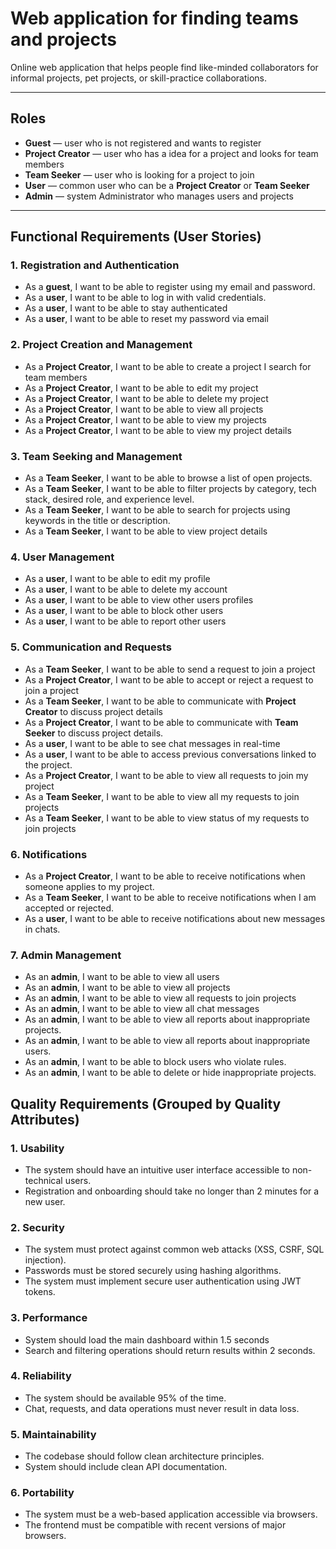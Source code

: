 # Web application for finding teams and projects

Online web application that helps people find like-minded collaborators for informal projects, pet projects, or skill-practice collaborations.

---

## Roles
- **Guest** — user who is not registered and wants to register
- **Project Creator** — user who has a idea for a project and looks for team members
- **Team Seeker** — user who is looking for a project to join
- **User** — common user who can be a **Project Creator** or **Team Seeker**
- **Admin** — system Administrator who manages users and projects

---

## Functional Requirements (User Stories)

### 1. Registration and Authentication

- As a **guest**, I want to be able to register using my email and password.
- As a **user**, I want to be able to log in with valid credentials.
- As a **user**, I want to be able to stay authenticated 
- As a **user**, I want to be able to reset my password via email

### 2. Project Creation and Management

- As a **Project Creator**, I want to be able to create a project I search for team members
- As a **Project Creator**, I want to be able to edit my project
- As a **Project Creator**, I want to be able to delete my project
- As a **Project Creator**, I want to be able to view all projects
- As a **Project Creator**, I want to be able to view my projects
- As a **Project Creator**, I want to be able to view my project details

### 3. Team Seeking and Management

- As a **Team Seeker**, I want to be able to browse a list of open projects.
- As a **Team Seeker**, I want to be able to filter projects by category, tech stack, desired role, and experience level.
- As a **Team Seeker**, I want to be able to search for projects using keywords in the title or description.
- As a **Team Seeker**, I want to be able to view project details

### 4. User Management

- As a **user**, I want to be able to edit my profile
- As a **user**, I want to be able to delete my account
- As a **user**, I want to be able to view other users profiles
- As a **user**, I want to be able to block other users
- As a **user**, I want to be able to report other users

### 5. Communication and Requests

- As a **Team Seeker**, I want to be able to send a request to join a project
- As a **Project Creator**, I want to be able to accept or reject a request to join a project
- As a **Team Seeker**, I want to be able to communicate with **Project Creator** to discuss project details
- As a **Project Creator**, I want to be able to communicate with **Team Seeker** to discuss project details.
- As a **user**, I want to be able to see chat messages in real-time
- As a **user**, I want to be able to access previous conversations linked to the project.
- As a **Project Creator**, I want to be able to view all requests to join my project
- As a **Team Seeker**, I want to be able to view all my requests to join projects
- As a **Team Seeker**, I want to be able to view status of my requests to join projects

### 6. Notifications

- As a **Project Creator**, I want to be able to receive notifications when someone applies to my project.
- As a **Team Seeker**, I want to be able to receive notifications when I am accepted or rejected.
- As a **user**, I want to be able to receive notifications about new messages in chats.

### 7. Admin Management

- As an **admin**, I want to be able to view all users
- As an **admin**, I want to be able to view all projects
- As an **admin**, I want to be able to view all requests to join projects
- As an **admin**, I want to be able to view all chat messages
- As an **admin**, I want to be able to view all reports about inappropriate projects.
- As an **admin**, I want to be able to view all reports about inappropriate users.
- As an **admin**, I want to be able to block users who violate rules.
- As an **admin**, I want to be able to delete or hide inappropriate projects.

## Quality Requirements (Grouped by Quality Attributes)

### 1. Usability

- The system should have an intuitive user interface accessible to non-technical users.
- Registration and onboarding should take no longer than 2 minutes for a new user.


### 2. Security

- The system must protect against common web attacks (XSS, CSRF, SQL injection).
- Passwords must be stored securely using hashing algorithms.
- The system must implement secure user authentication using JWT tokens.

### 3. Performance
- System should load the main dashboard within 1.5 seconds
- Search and filtering operations should return results within 2 seconds.


### 4. Reliability

- The system should be available 95% of the time.
- Chat, requests, and data operations must never result in data loss.

### 5. Maintainability

- The codebase should follow clean architecture principles.
- System should include clean API documentation.

### 6. Portability

- The system must be a web-based application accessible via browsers.
- The frontend must be compatible with recent versions of major browsers.

